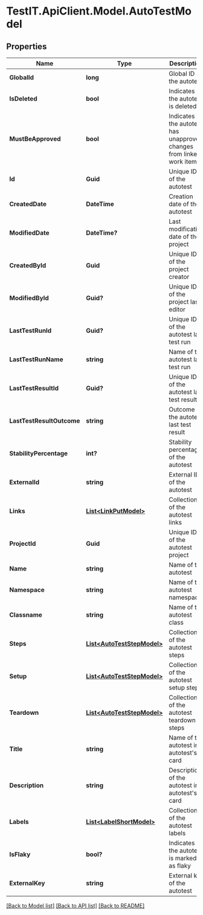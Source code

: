 # TestIT.ApiClient.Model.AutoTestModel

## Properties

Name | Type | Description | Notes
------------ | ------------- | ------------- | -------------
**GlobalId** | **long** | Global ID of the autotest | 
**IsDeleted** | **bool** | Indicates if the autotest is deleted | 
**MustBeApproved** | **bool** | Indicates if the autotest has unapproved changes from linked work items | 
**Id** | **Guid** | Unique ID of the autotest | 
**CreatedDate** | **DateTime** | Creation date of the autotest | 
**ModifiedDate** | **DateTime?** | Last modification date of the project | [optional] 
**CreatedById** | **Guid** | Unique ID of the project creator | 
**ModifiedById** | **Guid?** | Unique ID of the project last editor | [optional] 
**LastTestRunId** | **Guid?** | Unique ID of the autotest last test run | [optional] 
**LastTestRunName** | **string** | Name of the autotest last test run | [optional] 
**LastTestResultId** | **Guid?** | Unique ID of the autotest last test result | [optional] 
**LastTestResultOutcome** | **string** | Outcome of the autotest last test result | [optional] 
**StabilityPercentage** | **int?** | Stability percentage of the autotest | [optional] 
**ExternalId** | **string** | External ID of the autotest | 
**Links** | [**List&lt;LinkPutModel&gt;**](LinkPutModel.md) | Collection of the autotest links | [optional] 
**ProjectId** | **Guid** | Unique ID of the autotest project | 
**Name** | **string** | Name of the autotest | 
**Namespace** | **string** | Name of the autotest namespace | [optional] 
**Classname** | **string** | Name of the autotest class | [optional] 
**Steps** | [**List&lt;AutoTestStepModel&gt;**](AutoTestStepModel.md) | Collection of the autotest steps | [optional] 
**Setup** | [**List&lt;AutoTestStepModel&gt;**](AutoTestStepModel.md) | Collection of the autotest setup steps | [optional] 
**Teardown** | [**List&lt;AutoTestStepModel&gt;**](AutoTestStepModel.md) | Collection of the autotest teardown steps | [optional] 
**Title** | **string** | Name of the autotest in autotest&#39;s card | [optional] 
**Description** | **string** | Description of the autotest in autotest&#39;s card | [optional] 
**Labels** | [**List&lt;LabelShortModel&gt;**](LabelShortModel.md) | Collection of the autotest labels | [optional] 
**IsFlaky** | **bool?** | Indicates if the autotest is marked as flaky | [optional] 
**ExternalKey** | **string** | External key of the autotest | [optional] 

[[Back to Model list]](../README.md#documentation-for-models) [[Back to API list]](../README.md#documentation-for-api-endpoints) [[Back to README]](../README.md)

